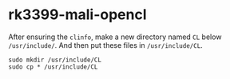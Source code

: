 # rk3399-mali-opencl

After ensuring the `clinfo`, make a new directory named `CL` below `/usr/include/`. And then put these files in `/usr/include/CL`. 

```shell
sudo mkdir /usr/include/CL
sudo cp * /usr/include/CL
```
